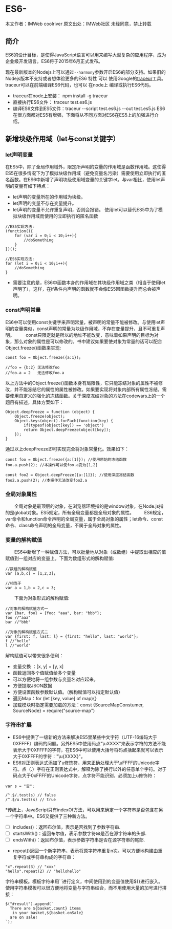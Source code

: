 # ES6-
本文作者：IMWeb coolriver 原文出处：IMWeb社区 未经同意，禁止转载

## 简介
ES6的设计目标，是使得JavaScript语言可以用来编写大型复杂的应用程序，成为企业级开发语言。ES6将于2015年6月正式发布。

现在最新版本的Nodejs上可以通过`--harmony`参数开启ES6的部分支持。如果旧的Nodejs版本不支持或者想体验更多的ES6 特性
可以 使用Google的[traceur](https://github.com/google/traceur-compiler)工具。traceur可以在前端编译ES6代码，也可以
在node上 编译或执行ES6代码。

- traceur在node上安装： npm install -g traceur
- 直接执行ES6文件： traceur test.es6.js
- 编译ES6文件到ES5文件：traceur --script test.es6.js --out test.es5.js ES6在很方面都对ES5有增强，下面将从不同方面对ES6在ES5上的加强进行介绍。

## 新增块级作用域（let与const关键字）
### let声明变量

在ES5中，除了全局作用域外，限定所声明的变量的作用域是函数作用域。这使得ES5在很多情况下为了模拟块级作用域（避免变量名污染）需要使用立即执行的匿名函数。在ES6中新增了声明块级使用域变量的关键字let。与var相比，使用let声明的变量有如下特点：
- let声明的变量所在的作用域为块级。
- let声明的变量不存在变量提升。
- let声明的变量不允许重复声明，否则会报错。 使用let可以替代ES5中为了模拟块级作用域而使用的立即执行的匿名函数
```
//ES5实现方法:
(function(){
    for (var i = 0;i < 10;i++){
        //doSomething
    }
})();

//ES6实现方法:
for (let i = 0;i < 10;i++){
    //doSomething
}
```
- 需要注意的是，ES6中函数本身的作用域在其块级作用域之类（相当于使用let声明了），这样，在if条件内声明的函数就不会像ES5因函数提升而总会被声明。

### const声明常量

  ES6中可以使用const关键字来声明常量，被声明的常量不能被修改。与使用let声明的变量类似，const声明的常量为块级作用域，不存在变量提升，且不可重复声明。
　　
  const只限定就是所以的地址不能改变，意味着如果声明的目标为对象，那么对象的属性是可以修改的。书中建议如果要使对象为常量的话可以配合Object.freeze()函数来实现:
```
const foo = Object.freeze({a:1});

//foo = {b:2} 无法修改foo
//foo.a = 2   无法修改foo.a
```
以上方法中的Object.freeze()函数本身有局限性，它只能冻结对象的属性不被修改，并不能冻结它的属性的属性被修改。如果要实现将对象内部所有属性冻结，需要使用自定义的强化的冻结函数。关于深度冻结对象的方法在codewars上的一个题目有描述，具体方案如下：

```
Object.deepFreeze = function (object) {
    Object.freeze(object);
    Object.keys(object).forEach(function(key) { 
        if(typeof(object[key]) == 'object') 
        return Object.deepFreeze(object[key]); 
    });
}
```
通过以上deepFreeze即可实现完全将对象常量化。效果如下：

```
const foo = Object.freeze({a:[1]}); //使用原始的冻结函数
foo.a.push(2); //本操作可以使foo.a变为[1,2]

const foo2 = Object.deepFreeze({a:[1]}); //使用深度冻结函数
foo2.a.push(2); //本操作无法改变foo2.a
```
### 全局对象属性
　　全局对象是最顶层的对象，在浏览器环境指的是window对象，在Node.js指的是global对象。ES5规定，所有全局变量都是全局对象的属性。
　　ES6规定，var命令和function命令声明的全局变量，属于全局对象的属性；let命令、const命令、class命令声明的全局变量，不属于全局对象的属性。
### 变量的解构赋值
　　ES6中新增了一种赋值方法，可以批量地从对象（或数组）中提取出相应的值赋值到一组对应的变量上。下面为数组形式的解构赋值:
```
//数组的解构赋值
var [a,b,c] = [1,2,3];

//相当于
var a = 1,b = 2,c = 3;
```
　　下面为对象形式的解构赋值:
```
//对象的解构赋值方式一
var {bar, foo} = {foo: "aaa", bar: "bbb"};
foo //"aaa"
bar //"bbb"

//对象的解构赋值方式二
var {first: f, last: l} = {first: "hello", last: "world"};
f //"hello"
l //"world"
```
解构赋值可以带来很多便利：

- 变量交换 ：[x, y] = [y, x]
- 函数返回多个值赋值给多个变量
- 可以方便地将一组参数与变量名对应起来。
- 方便提取JSON数据
- 方便设置函数参数默认值。（解构赋值可以指定默认值）
- 遍历Map：for (let [key, value] of map){}
- 加载模块时指定需要加载的方法：const {SourceMapConstumer, SourceNode} = require("source-map")
### 字符串扩展

- ES6中提供了一级新的方法来解决ES5里某些中文字符（UTF-16编码大于0XFFFF）编码的问题。另外ES5中使用码点"\uXXXX"来表示字符的方法不能表示大于0XFFFF的字符，在ES6中可以使用大括号将码点括起来就可以表示大于0XFFFF的字符："\u{XXXX}"。
- ES6对正则表达式添加了u修饰符，用来正确处理大于\uFFFF的Unicode字符。点（.）字符在正则表达式中，解释为除了换行以外的任意单个字符。对于码点大于0xFFFF的Unicode字符，点字符不能识别，必须加上u修饰符：

```
var s = "𠮷";

/^.$/.test(s) // false
/^.$/u.test(s) // true
```
*传统上，JavaScript只有indexOf方法，可以用来确定一个字符串是否包含在另一个字符串中。ES6又提供了三种新方法。

- [ ] includes()：返回布尔值，表示是否找到了参数字符串.
- [ ] startsWith()：返回布尔值，表示参数字符串是否在源字符串的头部.
- [ ] endsWith()：返回布尔值，表示参数字符串是否在源字符串的尾部.
- repeat()返回一个新字符串，表示将原字符串重复n次。可以方便地构建由重复字符或字符串构成的字符串：
```
"x".repeat(3) // "xxx"
"hello".repeat(2) // "hellohello"
```
字符串模板。模板字符串用``进行定义，中间使用到的变量值使用${}进行嵌入。使用字符串模板可以很方便地将变量与字符串结合，而不用使用大量的加号进行拼接：
```
$("#result").append(`
  There are ${basket.count} items
   in your basket,${basket.onSale}
  are on sale!
`);
```
